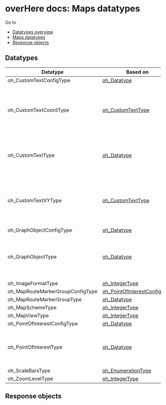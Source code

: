 # overHere docs:  Maps datatypes

Go to

- [Datatypes overview](datatypes.md "Datatypes overview")
- [Maps datatypes](#datatypes "Maps datatypes")
- [Response objects](#response "Response objects")

<a name="datatypes"/>

## Datatypes


|  Datatype | Based on | Set | Get |
| ------------ | ------------ | ------------ | ------------ |
| <a name="oh_CustomTextConfigType"/>oh_CustomTextConfigType | [oh_Datatype](datatypes_base.md#oh_Datatype "oh_Datatype") | - | - |
| <a name="oh_CustomTextCoordType"/>oh_CustomTextCoordType | [oh_CustomTextType](#oh_CustomTextType "oh_CustomTextType") | Lat AS Double, Long AS Double, Text AS String, Color AS StringOrNumber, BorderColor AS StringOrNumber, Size AS Integer | - |
| <a name="oh_CustomTextType"/>oh_CustomTextType | [oh_Datatype](datatypes_base.md#oh_Datatype "oh_Datatype") | Text AS String, Color AS StringOrNumber, BorderColor AS StringOrNumber, Size AS Integer | - |
| <a name="oh_CustomTextXYType"/>oh_CustomTextXYType | [oh_CustomTextType](#oh_CustomTextType "oh_CustomTextType") | X AS Integer, Y AS Integer, Text AS String, Color AS StringOrNumber, BorderColor AS StringOrNumber, Size AS Integer | - |
| <a name="oh_GraphObjectConfigType"/>oh_GraphObjectConfigType | [oh_Datatype](datatypes_base.md#oh_Datatype "oh_Datatype") | - | - |
| <a name="oh_GraphObjectType"/>oh_GraphObjectType | [oh_Datatype](datatypes_base.md#oh_Datatype "oh_Datatype") | Lat AS Double, Long AS Double, Value AS Double, Fill AS StringOrNumber, BorderColor AS StringOrNumber | - |
| <a name="oh_ImageFormatType"/>oh_ImageFormatType | [oh_IntegerType](datatypes_base.md#oh_IntegerType "oh_IntegerType") | - | - |
| <a name="oh_MapRouteMarkerGroupConfigType"/>oh_MapRouteMarkerGroupConfigType | [oh_PointOfInterestConfigType](#oh_PointOfInterestConfigType "oh_PointOfInterestConfigType") | - | - |
| <a name="oh_MapRouteMarkerGroupType"/>oh_MapRouteMarkerGroupType | [oh_Datatype](datatypes_base.md#oh_Datatype "oh_Datatype") | - | - |
| <a name="oh_MapSchemeType"/>oh_MapSchemeType | [oh_IntegerType](datatypes_base.md#oh_IntegerType "oh_IntegerType") | - | - |
| <a name="oh_MapViewType"/>oh_MapViewType | [oh_IntegerType](datatypes_base.md#oh_IntegerType "oh_IntegerType") | - | - |
| <a name="oh_PointOfInterestConfigType"/>oh_PointOfInterestConfigType | [oh_Datatype](datatypes_base.md#oh_Datatype "oh_Datatype") | - | - |
| <a name="oh_PointOfInterestType"/>oh_PointOfInterestType | [oh_Datatype](datatypes_base.md#oh_Datatype "oh_Datatype") | Lat AS Double, Long AS Double, Fill AS String, Color AS String, Size AS Integer, Text AS String | - |
| <a name="oh_ScaleBarsType"/>oh_ScaleBarsType | [oh_EnumerationType](datatypes_base.md#oh_EnumerationType "oh_EnumerationType") | - | - |
| <a name="oh_ZoomLevelType"/>oh_ZoomLevelType | [oh_IntegerType](datatypes_base.md#oh_IntegerType "oh_IntegerType") | - | - |


<a name="response"/>

## Response objects

